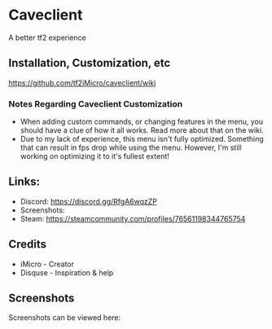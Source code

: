 # Caveclient
A better tf2 experience

## Installation, Customization, etc
https://github.com/tf2iMicro/caveclient/wiki

### Notes Regarding Caveclient Customization
- When adding custom commands, or changing features in the menu, you should have a clue of how it all works. Read more about that on the wiki.
- Due to my lack of experience, this menu isn't fully optimized. Something that can result in fps drop while using the menu. However, I'm still working on optimizing it to it's fullest extent!

## Links:
* Discord: https://discord.gg/RfgA6wqzZP
* Screenshots: 
* Steam: https://steamcommunity.com/profiles/76561198344765754

## Credits
* iMicro - Creator
* Disquse - Inspiration & help

## Screenshots
Screenshots can be viewed here: 
